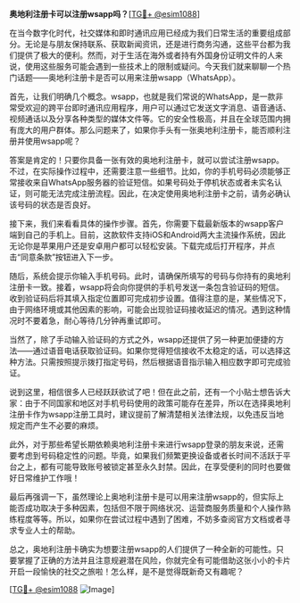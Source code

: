 **奥地利注册卡可以注册wsapp吗？**[[TG💪+ @esim1088](https://t.me/s/esim1088)]

在当今数字化时代，社交媒体和即时通讯应用已经成为我们日常生活的重要组成部分。无论是与朋友保持联系、获取新闻资讯，还是进行商务沟通，这些平台都为我们提供了极大的便利。然而，对于生活在海外或者持有外国身份证明文件的人来说，使用这些服务可能会遇到一些技术上的限制或疑问。今天我们就来聊聊一个热门话题——奥地利注册卡是否可以用来注册wsapp（WhatsApp）。

首先，让我们明确几个概念。wsapp，也就是我们常说的WhatsApp，是一款非常受欢迎的跨平台即时通讯应用程序，用户可以通过它发送文字消息、语音通话、视频通话以及分享各种类型的媒体文件等。它的安全性极高，并且在全球范围内拥有庞大的用户群体。那么问题来了，如果你手头有一张奥地利注册卡，能否顺利注册并使用wsapp呢？

答案是肯定的！只要你具备一张有效的奥地利注册卡，就可以尝试注册wsapp。不过，在实际操作过程中，还需要注意一些细节。比如，你的手机号码必须能够正常接收来自WhatsApp服务器的验证短信。如果号码处于停机状态或者未实名认证，则可能无法完成注册流程。因此，在决定使用奥地利注册卡之前，请务必确认该号码的状态是否良好。

接下来，我们来看看具体的操作步骤。首先，你需要下载最新版本的wsapp客户端到自己的手机上。目前，这款软件支持iOS和Android两大主流操作系统，因此无论你是苹果用户还是安卓用户都可以轻松安装。下载完成后打开程序，并点击“同意条款”按钮进入下一步。

随后，系统会提示你输入手机号码。此时，请确保所填写的号码与你持有的奥地利注册卡一致。接着，wsapp将会向你提供的手机号发送一条包含验证码的短信。收到验证码后将其填入指定位置即可完成初步设置。值得注意的是，某些情况下，由于网络环境或其他因素的影响，可能会出现验证码接收延迟的情况。遇到这种情况时不要着急，耐心等待几分钟再重试即可。

当然了，除了手动输入验证码的方式之外，wsapp还提供了另一种更加便捷的方法——通过语音电话获取验证码。如果你觉得短信接收不太稳定的话，可以选择这种方法。只需按照提示拨打指定号码，然后根据语音指示输入相应数字即可完成验证。

说到这里，相信很多人已经跃跃欲试了吧！但在此之前，还有一个小贴士想告诉大家：由于不同国家和地区对手机号码使用的政策可能存在差异，所以在选择奥地利注册卡作为wsapp注册工具时，建议提前了解清楚相关法律法规，以免违反当地规定而产生不必要的麻烦。

此外，对于那些希望长期依赖奥地利注册卡来进行wsapp登录的朋友来说，还需要考虑到号码稳定性的问题。毕竟，如果我们频繁更换设备或者长时间不活跃于平台之上，都有可能导致账号被锁定甚至永久封禁。因此，在享受便利的同时也要做好日常维护工作哦！

最后再强调一下，虽然理论上奥地利注册卡是可以用来注册wsapp的，但实际上能否成功取决于多种因素，包括但不限于网络状况、运营商服务质量和个人操作熟练程度等等。所以，如果你在尝试过程中遇到了困难，不妨多查阅官方文档或者寻求专业人士的帮助。

总之，奥地利注册卡确实为想要注册wsapp的人们提供了一种全新的可能性。只要掌握了正确的方法并且注意规避潜在风险，你就完全有可能借助这张小小的卡片开启一段愉快的社交之旅啦！怎么样，是不是觉得既新奇又有趣呢？

[[TG💪+ @esim1088](https://t.me/s/esim1088) ![Image](https://i.postimg.cc/4NQfJmqS/Snipaste-2025-05-13-00-14-12.png)]
